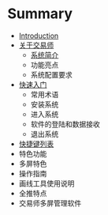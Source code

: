 # Summary

* [Introduction](README.md)
* [关于交易师](chapter1.md)
  * [系统简介](chapter1/xi-tong-jian-jie.md)
  * 功能亮点
  * 系统配置要求
* [快速入门](chapter1/gong-neng-liang-dian.md)
  * 常用术语
  * 安装系统
  * 进入系统 
  * 软件的登陆和数据接收
  * 退出系统
* [快捷键列表](xi-tong-jian-jie.md)
* 特色功能
* 多屏特色
* 操作指南
* 画线工具使用说明
* 全推特点
* 交易师多屏管理软件

